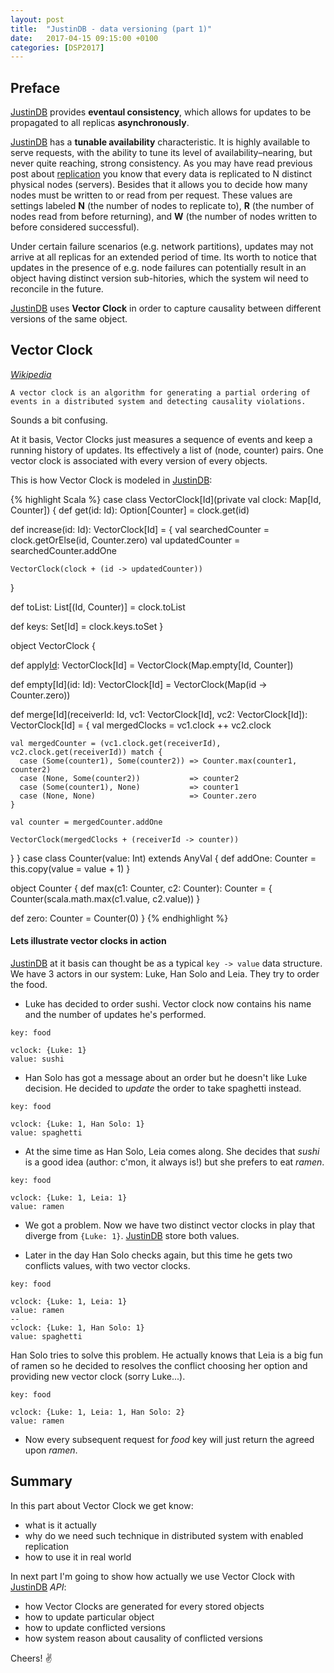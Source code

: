 ```yaml
---
layout: post
title:  "JustinDB - data versioning (part 1)"
date:   2017-04-15 09:15:00 +0100
categories: [DSP2017]
---
```


## Preface
[JustinDB][justindb] provides **eventaul consistency**, which allows for updates to be propagated to all replicas **asynchronously**.

[JustinDB][justindb] has a **tunable availability** characteristic. It is highly available to serve requests, with the ability to tune its level of availability–nearing, but never quite reaching, strong consistency. As you may have read previous post about [replication][justindb-replication] you know that every data is replicated to N distinct physical nodes (servers). Besides that it allows you to decide how many nodes must be written to or read from per request. These values are settings labeled **N** (the number of nodes to replicate to), **R** (the number of nodes read from before returning), and **W** (the number of nodes written to before considered successful).

Under certain failure scenarios (e.g. network partitions), updates may not arrive at all replicas for an extended period of time. Its worth to notice that updates in the presence of e.g. node failures can potentially result in an object having distinct version sub-hitories, which the system wil need to reconcile in the future.

[JustinDB][justindb] uses **Vector Clock** in order to capture causality between different versions of the same object.

## Vector Clock

[_Wikipedia_][wiki-vector-clock]
```
A vector clock is an algorithm for generating a partial ordering of events in a distributed system and detecting causality violations.
```
Sounds a bit confusing.

At it basis, Vector Clocks just measures a sequence of events and keep a running history of updates.
Its effectively a list of (node, counter) pairs. One vector clock is associated with every version of every objects.

This is how Vector Clock is modeled in [JustinDB][justindb]:

{% highlight Scala %}
case class VectorClock[Id](private val clock: Map[Id, Counter]) {
  def get(id: Id): Option[Counter] = clock.get(id)

  def increase(id: Id): VectorClock[Id] = {
    val searchedCounter = clock.getOrElse(id, Counter.zero)
    val updatedCounter  = searchedCounter.addOne

    VectorClock(clock + (id -> updatedCounter))
  }

  def toList: List[(Id, Counter)] = clock.toList

  def keys: Set[Id] = clock.keys.toSet
}

object VectorClock {

  def apply[Id](): VectorClock[Id] = VectorClock(Map.empty[Id, Counter])

  def empty[Id](id: Id): VectorClock[Id] = VectorClock(Map(id -> Counter.zero))

  def merge[Id](receiverId: Id, vc1: VectorClock[Id], vc2: VectorClock[Id]): VectorClock[Id] = {
    val mergedClocks = vc1.clock ++ vc2.clock

    val mergedCounter = (vc1.clock.get(receiverId), vc2.clock.get(receiverId)) match {
      case (Some(counter1), Some(counter2)) => Counter.max(counter1, counter2)
      case (None, Some(counter2))           => counter2
      case (Some(counter1), None)           => counter1
      case (None, None)                     => Counter.zero
    }

    val counter = mergedCounter.addOne

    VectorClock(mergedClocks + (receiverId -> counter))
  }
}
case class Counter(value: Int) extends AnyVal {
  def addOne: Counter = this.copy(value = value + 1)
}

object Counter {
  def max(c1: Counter, c2: Counter): Counter = {
    Counter(scala.math.max(c1.value, c2.value))
  }

  def zero: Counter = Counter(0)
}
{% endhighlight %}

#### Lets illustrate vector clocks in action
[JustinDB][justindb] at it basis can thought be as a typical `key -> value` data structure.
We have 3 actors in our system: Luke, Han Solo and Leia.
They try to order the food.

- Luke has decided to order sushi. Vector clock now contains his name and the number of updates he's performed.

```
key: food

vclock: {Luke: 1}
value: sushi

```

- Han Solo has got a message about an order but he doesn't like Luke decision. He decided to _update_ the order to take
spaghetti instead.

```
key: food

vclock: {Luke: 1, Han Solo: 1}
value: spaghetti
```

- At the sime time as Han Solo, Leia comes along. She decides that _sushi_ is a good idea (author: c'mon, it always is!) but she prefers to eat _ramen_.

```
key: food

vclock: {Luke: 1, Leia: 1}
value: ramen
```

- We got a problem. Now we have two distinct vector clocks in play that diverge from `{Luke: 1}`. [JustinDB][justindb] store both values.

- Later in the day Han Solo checks again, but this time he gets two conflicts values, with two vector clocks.

```
key: food

vclock: {Luke: 1, Leia: 1}
value: ramen
--
vclock: {Luke: 1, Han Solo: 1}
value: spaghetti
```

Han Solo tries to solve this problem. He actually knows that Leia is a big fun of ramen so he decided to resolves the conflict choosing her option and providing new vector clock (sorry Luke...).

```
key: food

vclock: {Luke: 1, Leia: 1, Han Solo: 2}
value: ramen
```

- Now every subsequent request for _food_ key will just return the agreed upon _ramen_.

## Summary
In this part about Vector Clock we get know:
- what is it actually
- why do we need such technique in distributed system with enabled replication
- how to use it in real world

In next part I'm going to show how actually we use Vector Clock with [JustinDB][justindb] *API*:
- how Vector Clocks are generated for every stored objects
- how to update particular object
- how to update conflicted versions
- how system reason about causality of conflicted versions

Cheers! ✌️

[justindb]: https://github.com/speedcom/JustinDB
[justindb-replication]: http://speedcom.github.io/dsp2017/2017/04/13/justindb-replication-and-partitioning.html
[wiki-vector-clock]: https://www.wikiwand.com/en/Vector_clock